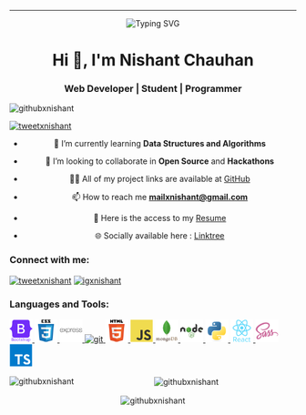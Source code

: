 <div align="center"><hr/><img src="https://readme-typing-svg.herokuapp.com?font=Open+Sans&weight=700&size=40&pause=1000&center=true&random=false&width=500&height=75&lines=Hello%F0%9F%91%8B%2C+I'm+Nishant+Chauhan%F0%9F%99%8B%E2%80%8D%E2%99%80%EF%B8%8F;Nice+to+Meet+You%F0%9F%98%8A" alt="Typing SVG"/>
 
<h1 align="center">Hi 👋, I'm Nishant Chauhan</h1>
<h3 align="center">Web Developer | Student | Programmer</h3>

<p align="left"> <img src="https://komarev.com/ghpvc/?username=githubxnishant&label=Profile%20views&color=0e75b6&style=flat" alt="githubxnishant" /> </p>

<p align="left"> <a href="https://twitter.com/tweetxnishant" target="blank"><img src="https://img.shields.io/twitter/follow/tweetxnishant?logo=twitter&style=for-the-badge" alt="tweetxnishant" /></a> </p>

- 🌱 I’m currently learning **Data Structures and Algorithms**

- 👯 I’m looking to collaborate in **Open Source** and **Hackathons**

- 👨‍💻 All of my project links are available at [GitHub](https://github.com/githubxnishant)

- 📫 How to reach me **mailxnishant@gmail.com**

- 📄 Here is the access to my [Resume](https://drive.google.com/file/d/1q6bFWDDdg-Yw0_8YVrDrFqQcC9DVNhlu/view?usp=drivesdk) 

- 🌐 Socially available here : [Linktree](https://linktr.ee/linkxnishant) 

<h3 align="left">Connect with me:</h3>
<p align="left">
<a href="https://twitter.com/tweetxnishant" target="blank"><img align="center" src="https://raw.githubusercontent.com/rahuldkjain/github-profile-readme-generator/master/src/images/icons/Social/twitter.svg" alt="tweetxnishant" height="30" width="40" /></a>
<a href="https://instagram.com/igxnishant" target="blank"><img align="center" src="https://raw.githubusercontent.com/rahuldkjain/github-profile-readme-generator/master/src/images/icons/Social/instagram.svg" alt="igxnishant" height="30" width="40" /></a>
</p>

<h3 align="left">Languages and Tools:</h3>
<p align="left"> <a href="https://getbootstrap.com" target="_blank" rel="noreferrer"> <img src="https://raw.githubusercontent.com/devicons/devicon/master/icons/bootstrap/bootstrap-plain-wordmark.svg" alt="bootstrap" width="40" height="40"/> </a> <a href="https://www.w3schools.com/css/" target="_blank" rel="noreferrer"> <img src="https://raw.githubusercontent.com/devicons/devicon/master/icons/css3/css3-original-wordmark.svg" alt="css3" width="40" height="40"/> </a> <a href="https://expressjs.com" target="_blank" rel="noreferrer"> <img src="https://raw.githubusercontent.com/devicons/devicon/master/icons/express/express-original-wordmark.svg" alt="express" width="40" height="40"/> </a> <a href="https://git-scm.com/" target="_blank" rel="noreferrer"> <img src="https://www.vectorlogo.zone/logos/git-scm/git-scm-icon.svg" alt="git" width="40" height="40"/> </a> <a href="https://www.w3.org/html/" target="_blank" rel="noreferrer"> <img src="https://raw.githubusercontent.com/devicons/devicon/master/icons/html5/html5-original-wordmark.svg" alt="html5" width="40" height="40"/> </a> <a href="https://developer.mozilla.org/en-US/docs/Web/JavaScript" target="_blank" rel="noreferrer"> <img src="https://raw.githubusercontent.com/devicons/devicon/master/icons/javascript/javascript-original.svg" alt="javascript" width="40" height="40"/> </a> <a href="https://www.mongodb.com/" target="_blank" rel="noreferrer"> <img src="https://raw.githubusercontent.com/devicons/devicon/master/icons/mongodb/mongodb-original-wordmark.svg" alt="mongodb" width="40" height="40"/> </a> <a href="https://nodejs.org" target="_blank" rel="noreferrer"> <img src="https://raw.githubusercontent.com/devicons/devicon/master/icons/nodejs/nodejs-original-wordmark.svg" alt="nodejs" width="40" height="40"/> </a> <a href="https://www.python.org" target="_blank" rel="noreferrer"> <img src="https://raw.githubusercontent.com/devicons/devicon/master/icons/python/python-original.svg" alt="python" width="40" height="40"/> </a> <a href="https://reactjs.org/" target="_blank" rel="noreferrer"> <img src="https://raw.githubusercontent.com/devicons/devicon/master/icons/react/react-original-wordmark.svg" alt="react" width="40" height="40"/> </a> <a href="https://sass-lang.com" target="_blank" rel="noreferrer"> <img src="https://raw.githubusercontent.com/devicons/devicon/master/icons/sass/sass-original.svg" alt="sass" width="40" height="40"/> </a> <a href="https://www.typescriptlang.org/" target="_blank" rel="noreferrer"> <img src="https://raw.githubusercontent.com/devicons/devicon/master/icons/typescript/typescript-original.svg" alt="typescript" width="40" height="40"/> </a> </p>

<p><img align="left" src="https://github-readme-stats.vercel.app/api/top-langs?username=githubxnishant&show_icons=true&locale=en&layout=compact" alt="githubxnishant" /></p>

<p>&nbsp;<img align="center" src="https://github-readme-stats.vercel.app/api?username=githubxnishant&show_icons=true&locale=en" alt="githubxnishant" /></p>

<p><img align="center" src="https://github-readme-streak-stats.herokuapp.com/?user=githubxnishant&" alt="githubxnishant" /></p>
